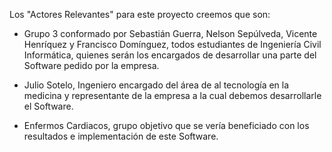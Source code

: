 Los "Actores Relevantes" para este proyecto creemos que son:
* Grupo 3 conformado por Sebastián Guerra, Nelson Sepúlveda, Vicente Henríquez y Francisco Domínguez, todos estudiantes de Ingeniería Civil Informática, quienes serán los encargados de desarrollar una parte del Software pedido por la empresa.

* Julio Sotelo, Ingeniero encargado del área de al tecnología en la medicina y representante de la empresa a la cual debemos desarrollarle el Software.

* Enfermos Cardiacos, grupo objetivo que se vería beneficiado con los resultados e implementación de este Software.